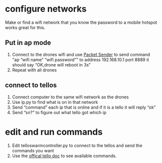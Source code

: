 # configure networks
Make or find a wifi network that you know the password to a mobile hotspot works great for this.

## Put in ap mode
1. Connect to the drones wifi and use [Packet Sender](https://packetsender.com/download#show) to send command "ap “wifi name” “wifi password”" to address 192.168.10.1 port 8889 it should say “OK,drone will reboot in 3s”
2. Repeat with all drones 

## connect to tellos
1. Connect computer to the same wifi network as the drones 
2. Use ip.py to find what is on in that network
3. Send “command” each ip that is online and if it is a tello it will reply “ok”
4. Send “sn?” to figure out what tello got which ip

# edit and run commands
1. Edit telloswarmcontroller.py to connect to the tellos and send the commands you want
2. Use the [offical tello doc](https://dl-cdn.ryzerobotics.com/downloads/Tello/Tello%20SDK%202.0%20User%20Guide.pdf) to see available commands.
